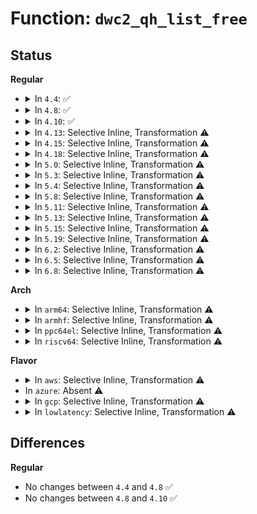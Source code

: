 # Function: <code>dwc2_qh_list_free</code>

## Status
<b>Regular</b>
<ul>
<li>
<details>
<summary>In <code>4.4</code>: ✅</summary>

```c
void dwc2_qh_list_free(struct dwc2_hsotg *hsotg, struct list_head *qh_list);
```

**Collision:** Unique Static

**Inline:** No

**Transformation:** False

**Instances:**

```
In drivers/usb/dwc2/hcd.c (ffffffff81629f60)
Location: drivers/usb/dwc2/hcd.c:143
Inline: False
Direct callers:
  - drivers/usb/dwc2/hcd.c:dwc2_hcd_free
  - drivers/usb/dwc2/hcd.c:dwc2_hcd_free
  - drivers/usb/dwc2/hcd.c:dwc2_hcd_free
  - drivers/usb/dwc2/hcd.c:dwc2_hcd_free
  - drivers/usb/dwc2/hcd.c:dwc2_hcd_free
  - drivers/usb/dwc2/hcd.c:dwc2_hcd_free
```
**Symbols:**

```
ffffffff81629f60-ffffffff8162a08d: dwc2_qh_list_free (STB_LOCAL)
```
</details>
</li>
<li>
<details>
<summary>In <code>4.8</code>: ✅</summary>

```c
void dwc2_qh_list_free(struct dwc2_hsotg *hsotg, struct list_head *qh_list);
```

**Collision:** Unique Static

**Inline:** No

**Transformation:** False

**Instances:**

```
In drivers/usb/dwc2/hcd.c (ffffffff81689e50)
Location: drivers/usb/dwc2/hcd.c:1722
Inline: False
Direct callers:
  - drivers/usb/dwc2/hcd.c:dwc2_hcd_free
  - drivers/usb/dwc2/hcd.c:dwc2_hcd_free
  - drivers/usb/dwc2/hcd.c:dwc2_hcd_free
  - drivers/usb/dwc2/hcd.c:dwc2_hcd_free
  - drivers/usb/dwc2/hcd.c:dwc2_hcd_free
  - drivers/usb/dwc2/hcd.c:dwc2_hcd_free
```
**Symbols:**

```
ffffffff81689e50-ffffffff81689fa3: dwc2_qh_list_free (STB_LOCAL)
```
</details>
</li>
<li>
<details>
<summary>In <code>4.10</code>: ✅</summary>

```c
void dwc2_qh_list_free(struct dwc2_hsotg *hsotg, struct list_head *qh_list);
```

**Collision:** Unique Static

**Inline:** No

**Transformation:** False

**Instances:**

```
In drivers/usb/dwc2/hcd.c (ffffffff816b7fc0)
Location: drivers/usb/dwc2/hcd.c:1752
Inline: False
Direct callers:
  - drivers/usb/dwc2/hcd.c:dwc2_hcd_free
  - drivers/usb/dwc2/hcd.c:dwc2_hcd_free
  - drivers/usb/dwc2/hcd.c:dwc2_hcd_free
  - drivers/usb/dwc2/hcd.c:dwc2_hcd_free
  - drivers/usb/dwc2/hcd.c:dwc2_hcd_free
  - drivers/usb/dwc2/hcd.c:dwc2_hcd_free
```
**Symbols:**

```
ffffffff816b7fc0-ffffffff816b8113: dwc2_qh_list_free (STB_LOCAL)
```
</details>
</li>
<li>
<details>
<summary>In <code>4.13</code>: Selective Inline, Transformation ⚠️</summary>

**Collision:** Unique Static

**Inline:** Selective

**Transformation:** True

**Instances:**

```
In drivers/usb/dwc2/hcd.c (ffffffff816cc3e8)
Location: drivers/usb/dwc2/hcd.c:1769
Inline: True
Inline callers:
  - drivers/usb/dwc2/hcd.c:dwc2_hcd_free
  - drivers/usb/dwc2/hcd.c:dwc2_hcd_free
  - drivers/usb/dwc2/hcd.c:dwc2_hcd_free
  - drivers/usb/dwc2/hcd.c:dwc2_hcd_free
  - drivers/usb/dwc2/hcd.c:dwc2_hcd_free
  - drivers/usb/dwc2/hcd.c:dwc2_hcd_free
Direct callers:
  - drivers/usb/dwc2/hcd.c:dwc2_hcd_free
  - drivers/usb/dwc2/hcd.c:dwc2_hcd_free
  - drivers/usb/dwc2/hcd.c:dwc2_hcd_free
  - drivers/usb/dwc2/hcd.c:dwc2_hcd_free
  - drivers/usb/dwc2/hcd.c:dwc2_hcd_free
  - drivers/usb/dwc2/hcd.c:dwc2_hcd_free
```
**Symbols:**

```
ffffffff816cc280-ffffffff816cc3cb: dwc2_qh_list_free.part.48 (STB_LOCAL)
```
</details>
</li>
<li>
<details>
<summary>In <code>4.15</code>: Selective Inline, Transformation ⚠️</summary>

**Collision:** Unique Static

**Inline:** Selective

**Transformation:** True

**Instances:**

```
In drivers/usb/dwc2/hcd.c (ffffffff81738968)
Location: drivers/usb/dwc2/hcd.c:1775
Inline: True
Inline callers:
  - drivers/usb/dwc2/hcd.c:dwc2_hcd_free
  - drivers/usb/dwc2/hcd.c:dwc2_hcd_free
  - drivers/usb/dwc2/hcd.c:dwc2_hcd_free
  - drivers/usb/dwc2/hcd.c:dwc2_hcd_free
  - drivers/usb/dwc2/hcd.c:dwc2_hcd_free
  - drivers/usb/dwc2/hcd.c:dwc2_hcd_free
Direct callers:
  - drivers/usb/dwc2/hcd.c:dwc2_hcd_free
  - drivers/usb/dwc2/hcd.c:dwc2_hcd_free
  - drivers/usb/dwc2/hcd.c:dwc2_hcd_free
  - drivers/usb/dwc2/hcd.c:dwc2_hcd_free
  - drivers/usb/dwc2/hcd.c:dwc2_hcd_free
  - drivers/usb/dwc2/hcd.c:dwc2_hcd_free
```
**Symbols:**

```
ffffffff81738800-ffffffff8173894b: dwc2_qh_list_free.part.49 (STB_LOCAL)
```
</details>
</li>
<li>
<details>
<summary>In <code>4.18</code>: Selective Inline, Transformation ⚠️</summary>

**Collision:** Unique Static

**Inline:** Selective

**Transformation:** True

**Instances:**

```
In drivers/usb/dwc2/hcd.c (ffffffff81778998)
Location: drivers/usb/dwc2/hcd.c:1819
Inline: True
Inline callers:
  - drivers/usb/dwc2/hcd.c:dwc2_hcd_free
  - drivers/usb/dwc2/hcd.c:dwc2_hcd_free
  - drivers/usb/dwc2/hcd.c:dwc2_hcd_free
  - drivers/usb/dwc2/hcd.c:dwc2_hcd_free
  - drivers/usb/dwc2/hcd.c:dwc2_hcd_free
  - drivers/usb/dwc2/hcd.c:dwc2_hcd_free
  - drivers/usb/dwc2/hcd.c:dwc2_hcd_free
Direct callers:
  - drivers/usb/dwc2/hcd.c:dwc2_hcd_free
  - drivers/usb/dwc2/hcd.c:dwc2_hcd_free
  - drivers/usb/dwc2/hcd.c:dwc2_hcd_free
  - drivers/usb/dwc2/hcd.c:dwc2_hcd_free
  - drivers/usb/dwc2/hcd.c:dwc2_hcd_free
  - drivers/usb/dwc2/hcd.c:dwc2_hcd_free
  - drivers/usb/dwc2/hcd.c:dwc2_hcd_free
```
**Symbols:**

```
ffffffff81778820-ffffffff81778972: dwc2_qh_list_free.part.53 (STB_LOCAL)
```
</details>
</li>
<li>
<details>
<summary>In <code>5.0</code>: Selective Inline, Transformation ⚠️</summary>

**Collision:** Unique Static

**Inline:** Selective

**Transformation:** True

**Instances:**

```
In drivers/usb/dwc2/hcd.c (ffffffff8179e948)
Location: drivers/usb/dwc2/hcd.c:1809
Inline: True
Inline callers:
  - drivers/usb/dwc2/hcd.c:dwc2_hcd_release
  - drivers/usb/dwc2/hcd.c:dwc2_hcd_release
  - drivers/usb/dwc2/hcd.c:dwc2_hcd_release
  - drivers/usb/dwc2/hcd.c:dwc2_hcd_release
  - drivers/usb/dwc2/hcd.c:dwc2_hcd_release
  - drivers/usb/dwc2/hcd.c:dwc2_hcd_release
  - drivers/usb/dwc2/hcd.c:dwc2_hcd_release
Direct callers:
  - drivers/usb/dwc2/hcd.c:dwc2_hcd_release
  - drivers/usb/dwc2/hcd.c:dwc2_hcd_release
  - drivers/usb/dwc2/hcd.c:dwc2_hcd_release
  - drivers/usb/dwc2/hcd.c:dwc2_hcd_release
  - drivers/usb/dwc2/hcd.c:dwc2_hcd_release
  - drivers/usb/dwc2/hcd.c:dwc2_hcd_release
  - drivers/usb/dwc2/hcd.c:dwc2_hcd_release
```
**Symbols:**

```
ffffffff8179e7b0-ffffffff8179e902: dwc2_qh_list_free.part.48 (STB_LOCAL)
```
</details>
</li>
<li>
<details>
<summary>In <code>5.3</code>: Selective Inline, Transformation ⚠️</summary>

**Collision:** Unique Static

**Inline:** Selective

**Transformation:** True

**Instances:**

```
In drivers/usb/dwc2/hcd.c (ffffffff817dd546)
Location: drivers/usb/dwc2/hcd.c:1619
Inline: True
Inline callers:
  - drivers/usb/dwc2/hcd.c:dwc2_hcd_release
  - drivers/usb/dwc2/hcd.c:dwc2_hcd_release
  - drivers/usb/dwc2/hcd.c:dwc2_hcd_release
  - drivers/usb/dwc2/hcd.c:dwc2_hcd_release
  - drivers/usb/dwc2/hcd.c:dwc2_hcd_release
  - drivers/usb/dwc2/hcd.c:dwc2_hcd_release
  - drivers/usb/dwc2/hcd.c:dwc2_hcd_release
Direct callers:
  - drivers/usb/dwc2/hcd.c:dwc2_hcd_release
  - drivers/usb/dwc2/hcd.c:dwc2_hcd_release
  - drivers/usb/dwc2/hcd.c:dwc2_hcd_release
  - drivers/usb/dwc2/hcd.c:dwc2_hcd_release
  - drivers/usb/dwc2/hcd.c:dwc2_hcd_release
  - drivers/usb/dwc2/hcd.c:dwc2_hcd_release
  - drivers/usb/dwc2/hcd.c:dwc2_hcd_release
```
**Symbols:**

```
ffffffff817dd3b0-ffffffff817dd50c: dwc2_qh_list_free.part.0 (STB_LOCAL)
```
</details>
</li>
<li>
<details>
<summary>In <code>5.4</code>: Selective Inline, Transformation ⚠️</summary>

**Collision:** Unique Static

**Inline:** Selective

**Transformation:** True

**Instances:**

```
In drivers/usb/dwc2/hcd.c (ffffffff8180e476)
Location: drivers/usb/dwc2/hcd.c:1619
Inline: True
Inline callers:
  - drivers/usb/dwc2/hcd.c:dwc2_hcd_release
  - drivers/usb/dwc2/hcd.c:dwc2_hcd_release
  - drivers/usb/dwc2/hcd.c:dwc2_hcd_release
  - drivers/usb/dwc2/hcd.c:dwc2_hcd_release
  - drivers/usb/dwc2/hcd.c:dwc2_hcd_release
  - drivers/usb/dwc2/hcd.c:dwc2_hcd_release
  - drivers/usb/dwc2/hcd.c:dwc2_hcd_release
Direct callers:
  - drivers/usb/dwc2/hcd.c:dwc2_hcd_release
  - drivers/usb/dwc2/hcd.c:dwc2_hcd_release
  - drivers/usb/dwc2/hcd.c:dwc2_hcd_release
  - drivers/usb/dwc2/hcd.c:dwc2_hcd_release
  - drivers/usb/dwc2/hcd.c:dwc2_hcd_release
  - drivers/usb/dwc2/hcd.c:dwc2_hcd_release
  - drivers/usb/dwc2/hcd.c:dwc2_hcd_release
```
**Symbols:**

```
ffffffff8180e2e0-ffffffff8180e43c: dwc2_qh_list_free.part.0 (STB_LOCAL)
```
</details>
</li>
<li>
<details>
<summary>In <code>5.8</code>: Selective Inline, Transformation ⚠️</summary>

**Collision:** Unique Static

**Inline:** Selective

**Transformation:** True

**Instances:**

```
In drivers/usb/dwc2/hcd.c (ffffffff818df0f6)
Location: drivers/usb/dwc2/hcd.c:1619
Inline: True
Inline callers:
  - drivers/usb/dwc2/hcd.c:dwc2_hcd_free
  - drivers/usb/dwc2/hcd.c:dwc2_hcd_free
  - drivers/usb/dwc2/hcd.c:dwc2_hcd_free
  - drivers/usb/dwc2/hcd.c:dwc2_hcd_free
  - drivers/usb/dwc2/hcd.c:dwc2_hcd_free
  - drivers/usb/dwc2/hcd.c:dwc2_hcd_free
  - drivers/usb/dwc2/hcd.c:dwc2_hcd_free
Direct callers:
  - drivers/usb/dwc2/hcd.c:dwc2_hcd_free
  - drivers/usb/dwc2/hcd.c:dwc2_hcd_free
  - drivers/usb/dwc2/hcd.c:dwc2_hcd_free
  - drivers/usb/dwc2/hcd.c:dwc2_hcd_free
  - drivers/usb/dwc2/hcd.c:dwc2_hcd_free
  - drivers/usb/dwc2/hcd.c:dwc2_hcd_free
  - drivers/usb/dwc2/hcd.c:dwc2_hcd_free
```
**Symbols:**

```
ffffffff818def80-ffffffff818df0dc: dwc2_qh_list_free.part.0 (STB_LOCAL)
```
</details>
</li>
<li>
<details>
<summary>In <code>5.11</code>: Selective Inline, Transformation ⚠️</summary>

**Collision:** Unique Static

**Inline:** Selective

**Transformation:** True

**Instances:**

```
In drivers/usb/dwc2/hcd.c (ffffffff818e8f56)
Location: drivers/usb/dwc2/hcd.c:1620
Inline: True
Inline callers:
  - drivers/usb/dwc2/hcd.c:dwc2_hcd_free
  - drivers/usb/dwc2/hcd.c:dwc2_hcd_free
  - drivers/usb/dwc2/hcd.c:dwc2_hcd_free
  - drivers/usb/dwc2/hcd.c:dwc2_hcd_free
  - drivers/usb/dwc2/hcd.c:dwc2_hcd_free
  - drivers/usb/dwc2/hcd.c:dwc2_hcd_free
  - drivers/usb/dwc2/hcd.c:dwc2_hcd_free
Direct callers:
  - drivers/usb/dwc2/hcd.c:dwc2_hcd_free
  - drivers/usb/dwc2/hcd.c:dwc2_hcd_free
  - drivers/usb/dwc2/hcd.c:dwc2_hcd_free
  - drivers/usb/dwc2/hcd.c:dwc2_hcd_free
  - drivers/usb/dwc2/hcd.c:dwc2_hcd_free
  - drivers/usb/dwc2/hcd.c:dwc2_hcd_free
  - drivers/usb/dwc2/hcd.c:dwc2_hcd_free
```
**Symbols:**

```
ffffffff818e8de0-ffffffff818e8f3c: dwc2_qh_list_free.part.0 (STB_LOCAL)
```
</details>
</li>
<li>
<details>
<summary>In <code>5.13</code>: Selective Inline, Transformation ⚠️</summary>

**Collision:** Unique Static

**Inline:** Selective

**Transformation:** True

**Instances:**

```
In drivers/usb/dwc2/hcd.c (ffffffff818caa36)
Location: drivers/usb/dwc2/hcd.c:1618
Inline: True
Inline callers:
  - drivers/usb/dwc2/hcd.c:dwc2_hcd_free
  - drivers/usb/dwc2/hcd.c:dwc2_hcd_free
  - drivers/usb/dwc2/hcd.c:dwc2_hcd_free
  - drivers/usb/dwc2/hcd.c:dwc2_hcd_free
  - drivers/usb/dwc2/hcd.c:dwc2_hcd_free
  - drivers/usb/dwc2/hcd.c:dwc2_hcd_free
  - drivers/usb/dwc2/hcd.c:dwc2_hcd_free
Direct callers:
  - drivers/usb/dwc2/hcd.c:dwc2_hcd_free
  - drivers/usb/dwc2/hcd.c:dwc2_hcd_free
  - drivers/usb/dwc2/hcd.c:dwc2_hcd_free
  - drivers/usb/dwc2/hcd.c:dwc2_hcd_free
  - drivers/usb/dwc2/hcd.c:dwc2_hcd_free
  - drivers/usb/dwc2/hcd.c:dwc2_hcd_free
  - drivers/usb/dwc2/hcd.c:dwc2_hcd_free
```
**Symbols:**

```
ffffffff818ca8c0-ffffffff818caa1c: dwc2_qh_list_free.part.0 (STB_LOCAL)
```
</details>
</li>
<li>
<details>
<summary>In <code>5.15</code>: Selective Inline, Transformation ⚠️</summary>

**Collision:** Unique Static

**Inline:** Selective

**Transformation:** True

**Instances:**

```
In drivers/usb/dwc2/hcd.c (ffffffff81963bd8)
Location: drivers/usb/dwc2/hcd.c:1618
Inline: True
Inline callers:
  - drivers/usb/dwc2/hcd.c:dwc2_hcd_free
  - drivers/usb/dwc2/hcd.c:dwc2_hcd_free
  - drivers/usb/dwc2/hcd.c:dwc2_hcd_free
  - drivers/usb/dwc2/hcd.c:dwc2_hcd_free
  - drivers/usb/dwc2/hcd.c:dwc2_hcd_free
  - drivers/usb/dwc2/hcd.c:dwc2_hcd_free
  - drivers/usb/dwc2/hcd.c:dwc2_hcd_free
Direct callers:
  - drivers/usb/dwc2/hcd.c:dwc2_hcd_free
  - drivers/usb/dwc2/hcd.c:dwc2_hcd_free
  - drivers/usb/dwc2/hcd.c:dwc2_hcd_free
  - drivers/usb/dwc2/hcd.c:dwc2_hcd_free
  - drivers/usb/dwc2/hcd.c:dwc2_hcd_free
  - drivers/usb/dwc2/hcd.c:dwc2_hcd_free
  - drivers/usb/dwc2/hcd.c:dwc2_hcd_free
```
**Symbols:**

```
ffffffff81963a60-ffffffff81963bbc: dwc2_qh_list_free.part.0 (STB_LOCAL)
```
</details>
</li>
<li>
<details>
<summary>In <code>5.19</code>: Selective Inline, Transformation ⚠️</summary>

**Collision:** Unique Static

**Inline:** Selective

**Transformation:** True

**Instances:**

```
In drivers/usb/dwc2/hcd.c (ffffffff81abe0ec)
Location: drivers/usb/dwc2/hcd.c:1614
Inline: True
Inline callers:
  - drivers/usb/dwc2/hcd.c:dwc2_hcd_free
  - drivers/usb/dwc2/hcd.c:dwc2_hcd_free
  - drivers/usb/dwc2/hcd.c:dwc2_hcd_free
  - drivers/usb/dwc2/hcd.c:dwc2_hcd_free
  - drivers/usb/dwc2/hcd.c:dwc2_hcd_free
  - drivers/usb/dwc2/hcd.c:dwc2_hcd_free
  - drivers/usb/dwc2/hcd.c:dwc2_hcd_free
Direct callers:
  - drivers/usb/dwc2/hcd.c:dwc2_hcd_free
  - drivers/usb/dwc2/hcd.c:dwc2_hcd_free
  - drivers/usb/dwc2/hcd.c:dwc2_hcd_free
  - drivers/usb/dwc2/hcd.c:dwc2_hcd_free
  - drivers/usb/dwc2/hcd.c:dwc2_hcd_free
  - drivers/usb/dwc2/hcd.c:dwc2_hcd_free
  - drivers/usb/dwc2/hcd.c:dwc2_hcd_free
```
**Symbols:**

```
ffffffff81abdf60-ffffffff81abe0ca: dwc2_qh_list_free.part.0 (STB_LOCAL)
```
</details>
</li>
<li>
<details>
<summary>In <code>6.2</code>: Selective Inline, Transformation ⚠️</summary>

**Collision:** Unique Static

**Inline:** Selective

**Transformation:** True

**Instances:**

```
In drivers/usb/dwc2/hcd.c (ffffffff81c4785c)
Location: drivers/usb/dwc2/hcd.c:1585
Inline: True
Inline callers:
  - drivers/usb/dwc2/hcd.c:dwc2_hcd_free
  - drivers/usb/dwc2/hcd.c:dwc2_hcd_free
  - drivers/usb/dwc2/hcd.c:dwc2_hcd_free
  - drivers/usb/dwc2/hcd.c:dwc2_hcd_free
  - drivers/usb/dwc2/hcd.c:dwc2_hcd_free
  - drivers/usb/dwc2/hcd.c:dwc2_hcd_free
  - drivers/usb/dwc2/hcd.c:dwc2_hcd_free
Direct callers:
  - drivers/usb/dwc2/hcd.c:dwc2_hcd_free
  - drivers/usb/dwc2/hcd.c:dwc2_hcd_free
  - drivers/usb/dwc2/hcd.c:dwc2_hcd_free
  - drivers/usb/dwc2/hcd.c:dwc2_hcd_free
  - drivers/usb/dwc2/hcd.c:dwc2_hcd_free
  - drivers/usb/dwc2/hcd.c:dwc2_hcd_free
  - drivers/usb/dwc2/hcd.c:dwc2_hcd_free
```
**Symbols:**

```
ffffffff81c476c0-ffffffff81c4782a: dwc2_qh_list_free.part.0 (STB_LOCAL)
```
</details>
</li>
<li>
<details>
<summary>In <code>6.5</code>: Selective Inline, Transformation ⚠️</summary>

**Collision:** Unique Static

**Inline:** Selective

**Transformation:** True

**Instances:**

```
In drivers/usb/dwc2/hcd.c (ffffffff81caee3c)
Location: drivers/usb/dwc2/hcd.c:1585
Inline: True
Inline callers:
  - drivers/usb/dwc2/hcd.c:dwc2_hcd_free
  - drivers/usb/dwc2/hcd.c:dwc2_hcd_free
  - drivers/usb/dwc2/hcd.c:dwc2_hcd_free
  - drivers/usb/dwc2/hcd.c:dwc2_hcd_free
  - drivers/usb/dwc2/hcd.c:dwc2_hcd_free
  - drivers/usb/dwc2/hcd.c:dwc2_hcd_free
  - drivers/usb/dwc2/hcd.c:dwc2_hcd_free
Direct callers:
  - drivers/usb/dwc2/hcd.c:dwc2_hcd_free
  - drivers/usb/dwc2/hcd.c:dwc2_hcd_free
  - drivers/usb/dwc2/hcd.c:dwc2_hcd_free
  - drivers/usb/dwc2/hcd.c:dwc2_hcd_free
  - drivers/usb/dwc2/hcd.c:dwc2_hcd_free
  - drivers/usb/dwc2/hcd.c:dwc2_hcd_free
  - drivers/usb/dwc2/hcd.c:dwc2_hcd_free
```
**Symbols:**

```
ffffffff81caeca0-ffffffff81caee0a: dwc2_qh_list_free.part.0 (STB_LOCAL)
```
</details>
</li>
<li>
<details>
<summary>In <code>6.8</code>: Selective Inline, Transformation ⚠️</summary>

**Collision:** Unique Static

**Inline:** Selective

**Transformation:** True

**Instances:**

```
In drivers/usb/dwc2/hcd.c (ffffffff81d63aec)
Location: drivers/usb/dwc2/hcd.c:1585
Inline: True
Inline callers:
  - drivers/usb/dwc2/hcd.c:dwc2_hcd_free
  - drivers/usb/dwc2/hcd.c:dwc2_hcd_free
  - drivers/usb/dwc2/hcd.c:dwc2_hcd_free
  - drivers/usb/dwc2/hcd.c:dwc2_hcd_free
  - drivers/usb/dwc2/hcd.c:dwc2_hcd_free
  - drivers/usb/dwc2/hcd.c:dwc2_hcd_free
  - drivers/usb/dwc2/hcd.c:dwc2_hcd_free
Direct callers:
  - drivers/usb/dwc2/hcd.c:dwc2_hcd_free
  - drivers/usb/dwc2/hcd.c:dwc2_hcd_free
  - drivers/usb/dwc2/hcd.c:dwc2_hcd_free
  - drivers/usb/dwc2/hcd.c:dwc2_hcd_free
  - drivers/usb/dwc2/hcd.c:dwc2_hcd_free
  - drivers/usb/dwc2/hcd.c:dwc2_hcd_free
  - drivers/usb/dwc2/hcd.c:dwc2_hcd_free
```
**Symbols:**

```
ffffffff81d63950-ffffffff81d63aba: dwc2_qh_list_free.part.0 (STB_LOCAL)
```
</details>
</li>
</ul>
<b>Arch</b>
<ul>
<li>
<details>
<summary>In <code>arm64</code>: Selective Inline, Transformation ⚠️</summary>

**Collision:** Unique Static

**Inline:** Selective

**Transformation:** True

**Instances:**

```
In drivers/usb/dwc2/hcd.c (ffff800010a46fdc)
Location: drivers/usb/dwc2/hcd.c:1619
Inline: True
Inline callers:
  - drivers/usb/dwc2/hcd.c:dwc2_hcd_free
  - drivers/usb/dwc2/hcd.c:dwc2_hcd_free
  - drivers/usb/dwc2/hcd.c:dwc2_hcd_free
  - drivers/usb/dwc2/hcd.c:dwc2_hcd_free
  - drivers/usb/dwc2/hcd.c:dwc2_hcd_free
  - drivers/usb/dwc2/hcd.c:dwc2_hcd_free
  - drivers/usb/dwc2/hcd.c:dwc2_hcd_free
Direct callers:
  - drivers/usb/dwc2/hcd.c:dwc2_hcd_free
  - drivers/usb/dwc2/hcd.c:dwc2_hcd_free
  - drivers/usb/dwc2/hcd.c:dwc2_hcd_free
  - drivers/usb/dwc2/hcd.c:dwc2_hcd_free
  - drivers/usb/dwc2/hcd.c:dwc2_hcd_free
  - drivers/usb/dwc2/hcd.c:dwc2_hcd_free
  - drivers/usb/dwc2/hcd.c:dwc2_hcd_free
```
**Symbols:**

```
ffff800010a46dc8-ffff800010a46fb8: dwc2_qh_list_free.part.0 (STB_LOCAL)
```
</details>
</li>
<li>
<details>
<summary>In <code>armhf</code>: Selective Inline, Transformation ⚠️</summary>

**Collision:** Unique Static

**Inline:** Selective

**Transformation:** True

**Instances:**

```
In drivers/usb/dwc2/hcd.c (c0b19680)
Location: drivers/usb/dwc2/hcd.c:1619
Inline: True
Inline callers:
  - drivers/usb/dwc2/hcd.c:dwc2_hcd_free
  - drivers/usb/dwc2/hcd.c:dwc2_hcd_free
  - drivers/usb/dwc2/hcd.c:dwc2_hcd_free
  - drivers/usb/dwc2/hcd.c:dwc2_hcd_free
  - drivers/usb/dwc2/hcd.c:dwc2_hcd_free
  - drivers/usb/dwc2/hcd.c:dwc2_hcd_free
  - drivers/usb/dwc2/hcd.c:dwc2_hcd_free
Direct callers:
  - drivers/usb/dwc2/hcd.c:dwc2_hcd_free
  - drivers/usb/dwc2/hcd.c:dwc2_hcd_free
  - drivers/usb/dwc2/hcd.c:dwc2_hcd_free
  - drivers/usb/dwc2/hcd.c:dwc2_hcd_free
  - drivers/usb/dwc2/hcd.c:dwc2_hcd_free
  - drivers/usb/dwc2/hcd.c:dwc2_hcd_free
  - drivers/usb/dwc2/hcd.c:dwc2_hcd_free
```
**Symbols:**

```
c0b1951c-c0b1964c: dwc2_qh_list_free.part.0 (STB_LOCAL)
```
</details>
</li>
<li>
<details>
<summary>In <code>ppc64el</code>: Selective Inline, Transformation ⚠️</summary>

**Collision:** Unique Static

**Inline:** Selective

**Transformation:** True

**Instances:**

```
In drivers/usb/dwc2/hcd.c (c000000000b0b894)
Location: drivers/usb/dwc2/hcd.c:1619
Inline: True
Inline callers:
  - drivers/usb/dwc2/hcd.c:dwc2_hcd_free
  - drivers/usb/dwc2/hcd.c:dwc2_hcd_free
  - drivers/usb/dwc2/hcd.c:dwc2_hcd_free
  - drivers/usb/dwc2/hcd.c:dwc2_hcd_free
  - drivers/usb/dwc2/hcd.c:dwc2_hcd_free
  - drivers/usb/dwc2/hcd.c:dwc2_hcd_free
  - drivers/usb/dwc2/hcd.c:dwc2_hcd_free
Direct callers:
  - drivers/usb/dwc2/hcd.c:dwc2_hcd_free
  - drivers/usb/dwc2/hcd.c:dwc2_hcd_free
  - drivers/usb/dwc2/hcd.c:dwc2_hcd_free
  - drivers/usb/dwc2/hcd.c:dwc2_hcd_free
  - drivers/usb/dwc2/hcd.c:dwc2_hcd_free
  - drivers/usb/dwc2/hcd.c:dwc2_hcd_free
  - drivers/usb/dwc2/hcd.c:dwc2_hcd_free
```
**Symbols:**

```
c000000000b0b670-c000000000b0b848: dwc2_qh_list_free.part.0 (STB_LOCAL)
```
</details>
</li>
<li>
<details>
<summary>In <code>riscv64</code>: Selective Inline, Transformation ⚠️</summary>

**Collision:** Unique Static

**Inline:** Selective

**Transformation:** True

**Instances:**

```
In drivers/usb/dwc2/hcd.c (ffffffe0006639ae)
Location: drivers/usb/dwc2/hcd.c:1619
Inline: True
Inline callers:
  - drivers/usb/dwc2/hcd.c:dwc2_hcd_free
  - drivers/usb/dwc2/hcd.c:dwc2_hcd_free
  - drivers/usb/dwc2/hcd.c:dwc2_hcd_free
  - drivers/usb/dwc2/hcd.c:dwc2_hcd_free
  - drivers/usb/dwc2/hcd.c:dwc2_hcd_free
  - drivers/usb/dwc2/hcd.c:dwc2_hcd_free
  - drivers/usb/dwc2/hcd.c:dwc2_hcd_free
Direct callers:
  - drivers/usb/dwc2/hcd.c:dwc2_hcd_free
  - drivers/usb/dwc2/hcd.c:dwc2_hcd_free
  - drivers/usb/dwc2/hcd.c:dwc2_hcd_free
  - drivers/usb/dwc2/hcd.c:dwc2_hcd_free
  - drivers/usb/dwc2/hcd.c:dwc2_hcd_free
  - drivers/usb/dwc2/hcd.c:dwc2_hcd_free
  - drivers/usb/dwc2/hcd.c:dwc2_hcd_free
```
**Symbols:**

```
ffffffe000663856-ffffffe000663976: dwc2_qh_list_free.part.0 (STB_LOCAL)
```
</details>
</li>
</ul>
<b>Flavor</b>
<ul>
<li>
<details>
<summary>In <code>aws</code>: Selective Inline, Transformation ⚠️</summary>

**Collision:** Unique Static

**Inline:** Selective

**Transformation:** True

**Instances:**

```
In drivers/usb/dwc2/hcd.c (ffffffff817c6856)
Location: drivers/usb/dwc2/hcd.c:1619
Inline: True
Inline callers:
  - drivers/usb/dwc2/hcd.c:dwc2_hcd_release
  - drivers/usb/dwc2/hcd.c:dwc2_hcd_release
  - drivers/usb/dwc2/hcd.c:dwc2_hcd_release
  - drivers/usb/dwc2/hcd.c:dwc2_hcd_release
  - drivers/usb/dwc2/hcd.c:dwc2_hcd_release
  - drivers/usb/dwc2/hcd.c:dwc2_hcd_release
  - drivers/usb/dwc2/hcd.c:dwc2_hcd_release
Direct callers:
  - drivers/usb/dwc2/hcd.c:dwc2_hcd_release
  - drivers/usb/dwc2/hcd.c:dwc2_hcd_release
  - drivers/usb/dwc2/hcd.c:dwc2_hcd_release
  - drivers/usb/dwc2/hcd.c:dwc2_hcd_release
  - drivers/usb/dwc2/hcd.c:dwc2_hcd_release
  - drivers/usb/dwc2/hcd.c:dwc2_hcd_release
  - drivers/usb/dwc2/hcd.c:dwc2_hcd_release
```
**Symbols:**

```
ffffffff817c66c0-ffffffff817c681c: dwc2_qh_list_free.part.0 (STB_LOCAL)
```
</details>
</li>
<li>
In <code>azure</code>: Absent ⚠️
</li>
<li>
<details>
<summary>In <code>gcp</code>: Selective Inline, Transformation ⚠️</summary>

**Collision:** Unique Static

**Inline:** Selective

**Transformation:** True

**Instances:**

```
In drivers/usb/dwc2/hcd.c (ffffffff818032f6)
Location: drivers/usb/dwc2/hcd.c:1619
Inline: True
Inline callers:
  - drivers/usb/dwc2/hcd.c:dwc2_hcd_release
  - drivers/usb/dwc2/hcd.c:dwc2_hcd_release
  - drivers/usb/dwc2/hcd.c:dwc2_hcd_release
  - drivers/usb/dwc2/hcd.c:dwc2_hcd_release
  - drivers/usb/dwc2/hcd.c:dwc2_hcd_release
  - drivers/usb/dwc2/hcd.c:dwc2_hcd_release
  - drivers/usb/dwc2/hcd.c:dwc2_hcd_release
Direct callers:
  - drivers/usb/dwc2/hcd.c:dwc2_hcd_release
  - drivers/usb/dwc2/hcd.c:dwc2_hcd_release
  - drivers/usb/dwc2/hcd.c:dwc2_hcd_release
  - drivers/usb/dwc2/hcd.c:dwc2_hcd_release
  - drivers/usb/dwc2/hcd.c:dwc2_hcd_release
  - drivers/usb/dwc2/hcd.c:dwc2_hcd_release
  - drivers/usb/dwc2/hcd.c:dwc2_hcd_release
```
**Symbols:**

```
ffffffff81803160-ffffffff818032bc: dwc2_qh_list_free.part.0 (STB_LOCAL)
```
</details>
</li>
<li>
<details>
<summary>In <code>lowlatency</code>: Selective Inline, Transformation ⚠️</summary>

**Collision:** Unique Static

**Inline:** Selective

**Transformation:** True

**Instances:**

```
In drivers/usb/dwc2/hcd.c (ffffffff8181d406)
Location: drivers/usb/dwc2/hcd.c:1619
Inline: True
Inline callers:
  - drivers/usb/dwc2/hcd.c:dwc2_hcd_release
  - drivers/usb/dwc2/hcd.c:dwc2_hcd_release
  - drivers/usb/dwc2/hcd.c:dwc2_hcd_release
  - drivers/usb/dwc2/hcd.c:dwc2_hcd_release
  - drivers/usb/dwc2/hcd.c:dwc2_hcd_release
  - drivers/usb/dwc2/hcd.c:dwc2_hcd_release
  - drivers/usb/dwc2/hcd.c:dwc2_hcd_release
Direct callers:
  - drivers/usb/dwc2/hcd.c:dwc2_hcd_release
  - drivers/usb/dwc2/hcd.c:dwc2_hcd_release
  - drivers/usb/dwc2/hcd.c:dwc2_hcd_release
  - drivers/usb/dwc2/hcd.c:dwc2_hcd_release
  - drivers/usb/dwc2/hcd.c:dwc2_hcd_release
  - drivers/usb/dwc2/hcd.c:dwc2_hcd_release
  - drivers/usb/dwc2/hcd.c:dwc2_hcd_release
```
**Symbols:**

```
ffffffff8181d270-ffffffff8181d3cc: dwc2_qh_list_free.part.0 (STB_LOCAL)
```
</details>
</li>
</ul>

## Differences
<b>Regular</b>
<ul>
<li>
No changes between <code>4.4</code> and <code>4.8</code> ✅
</li>
<li>
No changes between <code>4.8</code> and <code>4.10</code> ✅
</li>
</ul>
